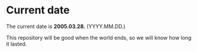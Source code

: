 # Current date

The current date is **2005.03.28.** (YYYY.MM.DD.)

This repository will be good when the world ends, so we will know how long it lasted.